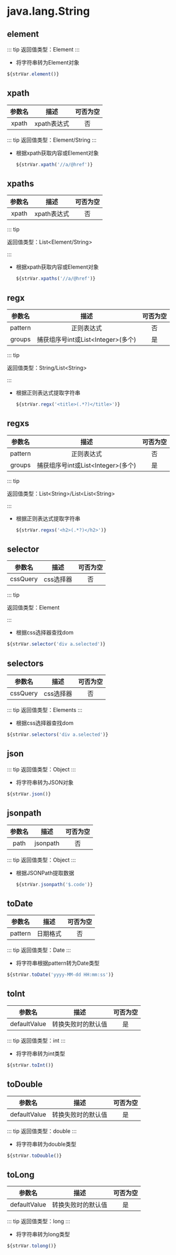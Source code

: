 # java.lang.String


## element

::: tip 
返回值类型：Element
:::
- 将字符串转为Element对象
```javascript
${strVar.element()}
```

## xpath

| 参数名 |       描述       | 可否为空 |
| :----: | :--------------: | :------: |
|  xpath |  xpath表达式  | 否 |

::: tip 
返回值类型：Element/String
:::

- 根据xpath获取内容或Element对象

  ```javascript
  ${strVar.xpath('//a/@href')}
  ```

## xpaths

| 参数名 |       描述       | 可否为空 |
| :----: | :--------------: | :------: |
|  xpath |  xpath表达式  | 否 |

::: tip 

返回值类型：List<Element/String>

:::

- 根据xpath获取内容或Element对象

  ```javascript
  ${strVar.xpaths('//a/@href')}
  ```

## regx

| 参数名 |       描述       | 可否为空 |
| :----: | :--------------: | :------: |
| pattern |  正则表达式  | 否 |
|  groups  |     捕获组序号int或List\<Integer>(多个)      |    是    |

::: tip 

返回值类型：String/List\<String>

:::


- 根据正则表达式提取字符串

  ```javascript
  ${strVar.regx('<title>(.*?)</title>')}
  ```
 
## regxs

| 参数名 |       描述       | 可否为空 |
| :----: | :--------------: | :------: |
| pattern |  正则表达式  | 否 |
|  groups  |     捕获组序号int或List\<Integer>(多个)      |    是    |

::: tip 

返回值类型：List\<String>/List\<List\<String>

:::


- 根据正则表达式提取字符串

  ```javascript
  ${strVar.regxs('<h2>(.*?)</h2>')}
  ```

## selector

| 参数名 |       描述       | 可否为空 |
| :----: | :--------------: | :------: |
| cssQuery |  css选择器  | 否 |
::: tip 

返回值类型：Element

:::


- 根据css选择器查找dom

```javascript
${strVar.selector('div a.selected')}
```
## selectors

| 参数名 |       描述       | 可否为空 |
| :----: | :--------------: | :------: |
| cssQuery |  css选择器  | 否 |
::: tip 
返回值类型：Elements
:::


- 根据css选择器查找dom

```javascript
${strVar.selectors('div a.selected')}
```

## json

::: tip 
返回值类型：Object
:::
- 将字符串转为JSON对象
```javascript
${strVar.json()}
```

## jsonpath

| 参数名 |       描述       | 可否为空 |
| :----: | :--------------: | :------: |
| path |  jsonpath  | 否 |

::: tip 
返回值类型：Object
:::


- 根据JSONPath提取数据

  ```javascript
  ${strVar.jsonpath('$.code')}
  ```

## toDate

| 参数名 |       描述       | 可否为空 |
| :----: | :--------------: | :------: |
| pattern |  日期格式  | 否 |

::: tip 
返回值类型：Date
:::


- 将字符串根据pattern转为Date类型

```javascript
${strVar.toDate('yyyy-MM-dd HH:mm:ss')}
```

## toInt

| 参数名 |       描述       | 可否为空 |
| :----: | :--------------: | :------: |
| defaultValue |  转换失败时的默认值  | 是 |

::: tip 
返回值类型：int
:::


- 将字符串转为int类型

```javascript
${strVar.toInt()}
```
## toDouble

| 参数名 |       描述       | 可否为空 |
| :----: | :--------------: | :------: |
| defaultValue |  转换失败时的默认值  | 是 |

::: tip 
返回值类型：double
:::


- 将字符串转为double类型

```javascript
${strVar.toDouble()}
```
## toLong

| 参数名 |       描述       | 可否为空 |
| :----: | :--------------: | :------: |
| defaultValue |  转换失败时的默认值  | 是 |

::: tip 
返回值类型：long
:::


- 将字符串转为long类型

```javascript
${strVar.tolong()}
```

